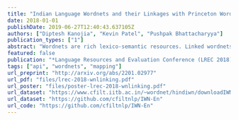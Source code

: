 ```yaml
---
title: "Indian Language Wordnets and their Linkages with Princeton WordNet"
date: 2018-01-01
publishDate: 2019-06-27T12:40:43.637105Z
authors: ["Diptesh Kanojia", "Kevin Patel", "Pushpak Bhattacharyya"]
publication_types: ["1"]
abstract: "Wordnets are rich lexico-semantic resources. Linked wordnets are extensions of wordnets, which link similar concepts in wordnets of different languages. Such resources are extremely useful in many Natural Language Processing (NLP) applications, primarily those based on knowledge-based approaches. In such approaches, these resources are considered as gold standard/oracle. Thus, it is crucial that these resources hold correct information. Thereby, they are created by human experts. However, human experts in multiple languages are hard to come by. Thus, the community would benefit from sharing of such manually created resources. In this paper, we release mappings of 18 Indian language wordnets linked with Princeton WordNet. We believe that availability of such resources will have a direct impact on the progress in NLP for these languages." 
featured: false
publication: "*Language Resources and Evaluation Conference (LREC 2018)*"
tags: ["api", "wordnets", "mapping"]
url_preprint: "http://arxiv.org/abs/2201.02977"
url_pdf: "files/lrec-2018-wnlinking.pdf"
url_poster: "files/poster-lrec-2018-wnlinking.pdf"
url_dataset: "https://www.cfilt.iitb.ac.in/~wordnet/hindiwn/downloadIWN.php"
url_dataset: "https://github.com/cfiltnlp/IWN-En"
url_code: "https://github.com/cfiltnlp/IWN-En"
---
```


